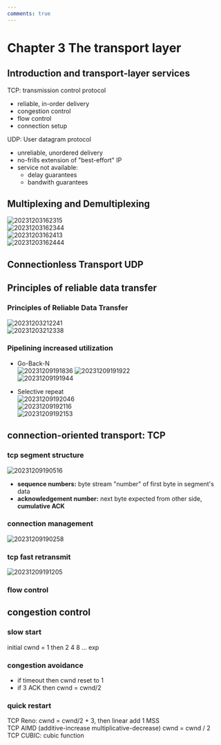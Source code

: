 ```yaml
---
comments: true
---
```


# Chapter 3 The transport layer
## Introduction and transport-layer services  
TCP: transmission control protocol  

* reliable, in-order delivery
* congestion control  
* flow control
* connection setup  

UDP: User datagram protocol  

* unreliable, unordered delivery
* no-frills extension of "best-effort" IP
* service not available:  
    * delay guarantees
    * bandwith guarantees

## Multiplexing and Demultiplexing
![20231203162315](https://s2.loli.net/2023/12/03/18CFrze9BGHWQ4q.png)  
![20231203162344](https://s2.loli.net/2023/12/03/cbr1qe9NJwtHW6X.png)  
![20231203162413](https://s2.loli.net/2023/12/03/jU9fFdZtqkxGAvo.png)  
![20231203162444](https://s2.loli.net/2023/12/03/cxi6TdpnmEaFtw9.png)  

## Connectionless Transport UDP  
## Principles of reliable data transfer  
### Principles of Reliable Data Transfer  
![20231203212241](https://s2.loli.net/2023/12/03/b8SLKUe9f4GzIwN.png)  
![20231203212338](https://s2.loli.net/2023/12/03/4k9FQTBtrAmSouy.png)  
### Pipelining increased utilization  
* Go-Back-N  
![20231209191836](https://s2.loli.net/2023/12/09/mcC9EangdtsDkoA.png)
![20231209191922](https://s2.loli.net/2023/12/09/TsD1HAFQPa3erYu.png)  
![20231209191944](https://s2.loli.net/2023/12/09/TI3PL4HMgA69v8u.png)

* Selective repeat  
![20231209192046](https://s2.loli.net/2023/12/09/RmOHteEl2LBbQgp.png)  
![20231209192116](https://s2.loli.net/2023/12/09/gGxDbWSaLfXecKm.png)  
![20231209192153](https://s2.loli.net/2023/12/09/fWE1oyQHVZDYeNl.png)  


## connection-oriented transport: TCP
### tcp segment structure  
![20231209190516](https://s2.loli.net/2023/12/09/sbK7u1rqEToRvNQ.png)
* **sequence numbers:** byte stream "number" of first byte in segment's data  
* **acknowledgement number:** next byte expected from other side, **cumulative ACK**
### connection management 
![20231209190258](https://s2.loli.net/2023/12/09/tXuWTDkhGUEmcei.png)
### tcp fast retransmit  
![20231209191205](https://s2.loli.net/2023/12/09/DygLcYxlfCHG68W.png)  
### flow control  

## congestion control  
### slow start  
initial cwnd = 1 then 2 4 8 ... exp  
### congestion avoidance  
* if timeout then cwnd reset to 1  
* if 3 ACK then cwnd = cwnd/2  

### quick restart  
TCP Reno: cwnd = cwnd/2 + 3, then linear add 1 MSS  
TCP AIMD (additive-increase multiplicative-decrease)  cwnd = cwnd / 2  
TCP CUBIC: cubic function  


